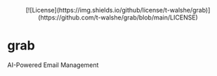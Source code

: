 <p align="center">
    [![License](https://img.shields.io/github/license/t-walshe/grab)](https://github.com/t-walshe/grab/blob/main/LICENSE)
</p>



# grab
AI-Powered Email Management


